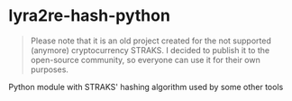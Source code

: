 lyra2re-hash-python
=====================
> Please note that it is an old project created for the not supported (anymore) cryptocurrency STRAKS. I decided to publish it to the open-source community, so everyone can use it for their own purposes.

Python module with STRAKS' hashing algorithm used by some other tools
